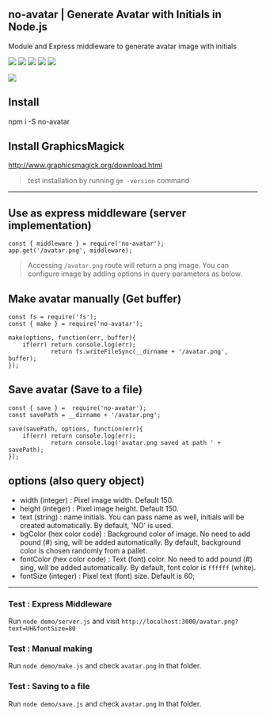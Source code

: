 ## no-avatar | Generate Avatar with Initials in Node.js
Module and Express middleware to generate avatar image with initials

![](https://img.shields.io/npm/v/no-avatar.svg?style=flat-square)
![](https://img.shields.io/npm/dt/no-avatar.svg?style=flat-square)
![](https://img.shields.io/github/issues/thatisuday/no-avatar.svg?style=flat-square)
![](https://img.shields.io/david/thatisuday/no-avatar.svg?style=flat-square)
![](https://img.shields.io/gratipay/project/no-avatar.svg?style=flat-square)


![](https://i.imgur.com/CuCBdL1.jpg)

## Install 
npm i -S no-avatar

## Install GraphicsMagick
http://www.graphicsmagick.org/download.html

> test installation by running `gm -version` command

***

## Use as express middleware (server implementation)
```
const { middleware } = require('no-avatar');
app.get('/avatar.png', middleware);
```

> Accessing `/avatar.png` route will return a png image. You can configure image by adding options in query parameters as below.


## Make avatar manually (Get buffer)

```
const fs = require('fs');
const { make } = require('no-avatar');

make(options, function(err, buffer){
	if(err) return console.log(err);
			return fs.writeFileSync(__dirname + '/avatar.png', buffer);
});
```


## Save avatar (Save to a file)

```
const { save } =  require('no-avatar');
const savePath = __dirname + '/avatar.png';

save(savePath, options, function(err){
	if(err) return console.log(err);
			return console.log('avatar.png saved at path ' + savePath);
});
```

## options (also query object)
- width (integer) : Pixel image width. Default 150.
- height (integer) : Pixel image height. Default 150.
- text (string) : name initials. You can pass name as well, initials will be created automatically. By default, 'NO' is used.
- bgColor (hex color code) : Background color of image. No need to add pound (#) sing, will be added automatically. By default, background color is chosen randomly from a pallet.
- fontColor (hex color code) : Text (font) color. No need to add pound (#) sing, will be added automatically. By default, font color is `ffffff` (white).
- fontSize (integer) : Pixel text (font) size. Default is 60;

***

### Test : Express Middleware
Run `node demo/server.js` and visit `http://localhost:3000/avatar.png?text=UH&fontSize=80`

### Test : Manual making
Run `node demo/make.js` and check `avatar.png` in that folder.

### Test : Saving to a file
Run `node demo/save.js` and check `avatar.png` in that folder.
